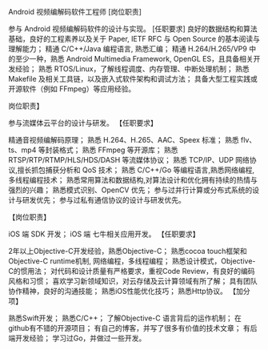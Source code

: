 Android 视频编解码软件工程师
[岗位职责]

参与 Android 视频编解码软件的设计与实现。
[任职要求]
良好的数据结构和算法基础，良好的工程素养以及关于 Paper, IETF RFC 与 Open Source 的基本阅读与理解能力；
精通 C/C++/Java 编程语言, 熟悉汇编；
精通 H.264/H.265/VP9 中的至少一种，熟悉 Android Multimedia Framework, OpenGL ES，且具备相关开发经验；
熟悉 RTOS/Linux，了解线程调度、内存管理、中断处理机制；
熟悉 Makefile 及相关工具链，以及嵌入式软件架构和调试方法；
具备大型工程实践或开源软件（例如 FFmpeg）等应用经验。

岗位职责】

参与流媒体云平台的设计与研发。
【任职要求】

精通音视频编解码原理；
熟悉 H.264、H.265、AAC、Speex 标准；
熟悉 flv、ts、mp4 等封装格式；
熟悉 FFmpeg 等开源库；
熟悉 RTSP/RTP/RTMP/HLS/HDS/DASH 等流媒体协议；
熟悉 TCP/IP、UDP 网络协议,擅长抓包捕获分析和 QoS 技术；
熟悉 C/C++/Go 等编程语言,熟悉网络编程,多线程编程技术；
熟悉常用算法和数据结构,对算法设计和优化拥有持续的热情与强烈的兴趣；
熟悉模式识别、OpenCV 优先；
参与过并行计算或分布式系统的设计与研发优先；
参与过私有通信协议的设计与研发优先。


【岗位职责】

iOS 端 SDK 开发；
iOS 端 七牛相关应用开发。
【任职要求】

2年以上Objective-C开发经验，熟悉Objective-C；
熟悉cocoa touch框架和Objective-C runtime机制, 网络编程，多线程编程；
熟悉设计模式，Objective-C的惯用法；
对代码和设计质量有严格要求，重视Code Review，有良好的编码风格和习惯；
喜欢学习新领域知识，对云存储及云计算领域有所了解；
具有团队协作精神，良好的沟通技能；
熟悉iOS性能优化技巧；
熟悉Http协议。
【加分项】

熟悉Swift开发；
熟悉C/C++；
了解Objective-C 语言背后的运作机制；
在github有不错的开源项目；
有自己的博客，并写了很多有价值的技术文章；
有后端开发经验；
学习过Go，并做过一些开发。